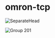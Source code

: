 # omron-tcp


![SeparateHead](https://github.com/m112521/omron-tcp/assets/85460283/db7a606e-f19f-4e26-8a3a-3d77f3341ec7)


![Group 201](https://github.com/m112521/omron-tcp/assets/85460283/9e4bbf00-c4ed-4b9a-aacb-c505caaa1320)


